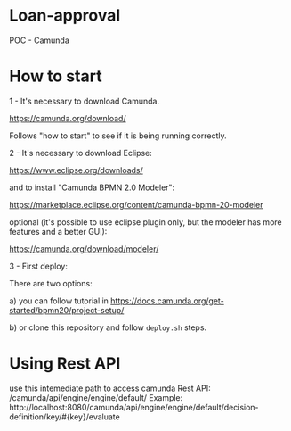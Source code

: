 # Loan-approval
POC - Camunda

# How to start

1 - It's necessary to download Camunda.

https://camunda.org/download/

Follows "how to start" to see if it is being running correctly.

2 - It's necessary to download Eclipse:

https://www.eclipse.org/downloads/

and to install "Camunda BPMN 2.0 Modeler":

https://marketplace.eclipse.org/content/camunda-bpmn-20-modeler

optional (it's possible to use eclipse plugin only, but the modeler has more features and a better GUI):

https://camunda.org/download/modeler/

3 - First deploy:

There are two options:

a) you can follow tutorial in https://docs.camunda.org/get-started/bpmn20/project-setup/

b) or clone this repository and follow `deploy.sh` steps.

# Using Rest API
use this intemediate path to access camunda Rest API: /camunda/api/engine/engine/default/
Example: http://localhost:8080/camunda/api/engine/engine/default/decision-definition/key/#{key}/evaluate
